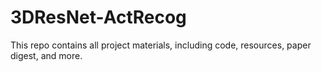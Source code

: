 # 3DResNet-ActRecog
This repo contains all project materials, including code, resources, paper digest, and more.
